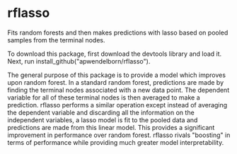 # rflasso
Fits random forests and then makes predictions with lasso based on pooled samples from the terminal nodes.

To download this package, first download the devtools library and load it. Next, run install_github("apwendelborn/rflasso").

The general purpose of this package is to provide a model which improves upon random forest. In a standard random forest, predictions are made by finding the terminal nodes associated with a new data point. The dependent variable for all of these terminal nodes is then averaged to make a prediction. rflasso performs a similar operation except instead of averaging the dependent variable and discarding all the information on the independent variables, a lasso model is fit to the pooled data and predictions are made from this linear model. This provides a significant improvement in performance over random forest. rflasso rivals "boosting" in terms of performance while providing much greater model interpretability.
